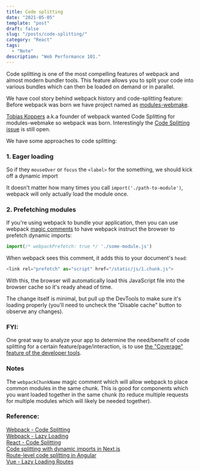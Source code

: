 ```yaml
---
title: Code splitting
date: "2021-05-05"
template: "post"
draft: false
slug: "/posts/code-splitting/"
category: "React"
tags:
  - "Note"
description: "Web Performance 101."
---
```


Code splitting is one of the most compelling features of webpack and almost modern bundler tools.
This feature allows you to split your code into various bundles which can then be loaded on demand or in parallel.

We have cool story behind webpack history and code-splitting feature:
Before webpack was born we have project named as [modules-webmake](https://github.com/medikoo/modules-webmake).

[Tobias Koppers](https://twitter.com/wSokra) a.k.a founder of webpack wanted Code Splitting for modules-webmake so webpack was born. Interestingly the [Code Splitting issue](https://github.com/medikoo/modules-webmake/issues/7) is still open.

We have some approaches to code splitting:
### 1. Eager loading
So if they `mouseOver` or `focus` the `<label>` for the something, we should kick off a
dynamic import 

It doesn't matter how many times you call `import('./path-to-module')`, webpack will only actually load the module once.

### 2. Prefetching modules
If you're using webpack to bundle your application, then you can use webpack
[magic comments](https://webpack.js.org/api/module-methods/#magic-comments) to
have webpack instruct the browser to prefetch dynamic imports:

```javascript
import(/* webpackPrefetch: true */ './some-module.js')
```

When webpack sees this comment, it adds this to your document's `head`:

```javascript
<link rel="prefetch" as="script" href="/static/js/1.chunk.js">
```

With this, the browser will automatically load this JavaScript file into the
browser cache so it's ready ahead of time.

The change itself is minimal, but pull up the DevTools to make sure it's loading
properly (you'll need to uncheck the "Disable cache" button to observe any
changes).

### FYI:
One great way to analyze your app to determine the need/benefit of code
splitting for a certain feature/page/interaction, is to use
[the "Coverage" feature of the developer tools](https://developers.google.com/web/tools/chrome-devtools/coverage).


### Notes
The `webpackChunkName` magic comment which will allow webpack to
place common modules in the same chunk. This is good for components which you
want loaded together in the same chunk (to reduce multiple requests for multiple
modules which will likely be needed together).

### Reference:
[Webpack - Code Splitting](https://webpack.js.org/guides/code-splitting) <br/>
[Webpack - Lazy Loading](https://webpack.js.org/guides/lazy-loading/#example) <br/>
[React - Code Splitting](https://reactjs.org/docs/code-splitting.html) <br/>
[Code splitting with dynamic imports in Next.js](https://web.dev/code-splitting-with-dynamic-imports-in-nextjs/) <br/>
[Route-level code splitting in Angular](https://web.dev/route-level-code-splitting-in-angular/) <br/>
[Vue - Lazy Loading Routes](https://router.vuejs.org/guide/advanced/lazy-loading.html#grouping-components-in-the-same-chunk) <br/>
